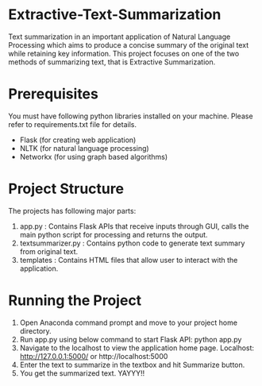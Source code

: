 # Extractive-Text-Summarization

Text summarization in an important application of Natural Language Processing which aims to produce a concise summary of the original text while retaining key information. This project focuses on one of the two methods of summarizing text, that is Extractive Summarization.

# Prerequisites
You must have following python libraries installed on your machine. Please refer to requirements.txt file for details.
- Flask (for creating web application)
- NLTK (for natural language processing)
- Networkx (for using graph based algorithms)

# Project Structure
The projects has following major parts:
1. app.py : Contains Flask APIs that receive inputs through GUI, calls the main python script for processing and returns the output.
2. textsummarizer.py : Contains python code to generate text summary from original text.
3. templates : Contains HTML files that allow user to interact with the application.

# Running the Project
1. Open Anaconda command prompt and move to your project home directory.
2. Run app.py using below command to start Flask API:
python app.py
3. Navigate to the localhost to view the application home page. Localhost:  http://127.0.0.1:5000/ or http://localhost:5000
4. Enter the text to summarize in the textbox and hit Summarize button.
5. You get the summarized text. YAYYY!!
